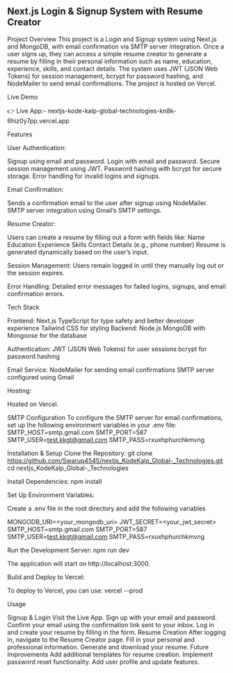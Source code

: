 ## Next.js Login & Signup System with Resume Creator

Project Overview
This project is a Login and Signup system using Next.js and MongoDB, with email confirmation via SMTP server integration. Once a user signs up, they can access a simple resume creator to generate a resume by filling in their personal information such as name, education, experience, skills, and contact details.
The system uses JWT (JSON Web Tokens) for session management, bcrypt for password hashing, and NodeMailer to send email confirmations. The project is hosted on Vercel.

Live Demo

👉 Live App:- nextjs-kode-kalp-global-technologies-kn8k-6hiz0y7pp.vercel.app

Features

User Authentication:

Signup using email and password.
Login with email and password.
Secure session management using JWT.
Password hashing with bcrypt for secure storage.
Error handling for invalid logins and signups.

Email Confirmation:

Sends a confirmation email to the user after signup using NodeMailer.
SMTP server integration using Gmail’s SMTP settings.

Resume Creator:

Users can create a resume by filling out a form with fields like:
   Name
   Education
   Experience
   Skills
   Contact Details (e.g., phone number)
   Resume is generated dynamically based on the user’s input.

Session Management:
  Users remain logged in until they manually log out or the session expires.

Error Handling:
   Detailed error messages for failed logins, signups, and email confirmation errors.

Tech Stack

Frontend:
    Next.js
    TypeScript for type safety and better developer experience
    Tailwind CSS for styling
Backend:
  Node.js
  MongoDB with Mongoose for the database

Authentication:
   JWT (JSON Web Tokens) for user sessions
   bcrypt for password hashing

Email Service:
   NodeMailer for sending email confirmations
   SMTP server configured using Gmail

Hosting:

Hosted on Vercel.

SMTP Configuration
To configure the SMTP server for email confirmations, set up the following environment variables in your .env file:
   SMTP_HOST=smtp.gmail.com
   SMTP_PORT=587
   SMTP_USER=test.kkgt@gmail.com
   SMTP_PASS=rxuxhphurchkmvng

Installation & Setup
Clone the Repository:
    git clone https://github.com/Swarup4545/nextjs_KodeKalp_Global-_Technologies.git
    cd nextjs_KodeKalp_Global-_Technologies

Install Dependencies:
  npm install

Set Up Environment Variables:

Create a .env file in the root directory and add the following variables

MONGODB_URI=<your_mongodb_uri>
JWT_SECRET=<your_jwt_secret>
SMTP_HOST=smtp.gmail.com
SMTP_PORT=587
SMTP_USER=test.kkgt@gmail.com
SMTP_PASS=rxuxhphurchkmvng

Run the Development Server:
   npm run dev

The application will start on http://localhost:3000.

Build and Deploy to Vercel:

To deploy to Vercel, you can use:
  vercel --prod

Usage

  Signup & Login
  Visit the Live App.
  Sign up with your email and password.
  Confirm your email using the confirmation link sent to your inbox.
  Log in and create your resume by filling in the form.
Resume Creation
  After logging in, navigate to the Resume Creator page.
  Fill in your personal and professional information.
  Generate and download your resume.
Future Improvements
  Add additional templates for resume creation.
  Implement password reset functionality.
  Add user profile and update features.

